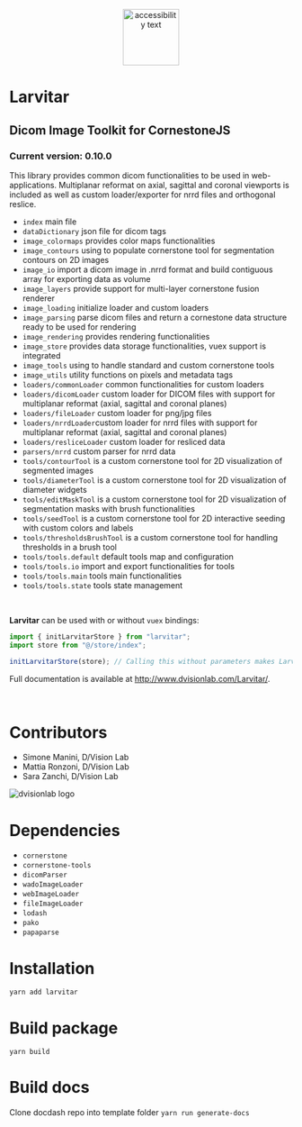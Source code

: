 <p align="center">
  <img src="https://assets.pokemon.com/assets/cms2/img/pokedex/full/246.png" width="100" title="hover text" alt="accessibility text">
</p>

# Larvitar

## Dicom Image Toolkit for CornestoneJS

### Current version: 0.10.0

This library provides common dicom functionalities to be used in web-applications. Multiplanar reformat on axial, sagittal and coronal viewports is included as well as custom loader/exporter for nrrd files and orthogonal reslice.

- `index` main file
- `dataDictionary` json file for dicom tags
- `image_colormaps` provides color maps functionalities
- `image_contours` using to populate cornerstone tool for segmentation contours on 2D images
- `image_io` import a dicom image in .nrrd format and build contiguous array for exporting data as volume
- `image_layers` provide support for multi-layer cornerstone fusion renderer
- `image_loading` initialize loader and custom loaders
- `image_parsing` parse dicom files and return a cornestone data structure ready to be used for rendering
- `image_rendering` provides rendering functionalities
- `image_store` provides data storage functionalities, vuex support is integrated
- `image_tools` using to handle standard and custom cornerstone tools
- `image_utils` utility functions on pixels and metadata tags
- `loaders/commonLoader` common functionalities for custom loaders
- `loaders/dicomLoader` custom loader for DICOM files with support for multiplanar reformat (axial, sagittal and coronal planes)
- `loaders/fileLoader` custom loader for png/jpg files
- `loaders/nrrdLoader`custom loader for nrrd files with support for multiplanar reformat (axial, sagittal and coronal planes)
- `loaders/resliceLoader` custom loader for resliced data
- `parsers/nrrd` custom parser for nrrd data
- `tools/contourTool` is a custom cornerstone tool for 2D visualization of segmented images
- `tools/diameterTool` is a custom cornerstone tool for 2D visualization of diameter widgets
- `tools/editMaskTool` is a custom cornerstone tool for 2D visualization of segmentation masks with brush functionalities
- `tools/seedTool` is a custom cornerstone tool for 2D interactive seeding with custom colors and labels
- `tools/thresholdsBrushTool` is a custom cornerstone tool for handling thresholds in a brush tool
- `tools/tools.default` default tools map and configuration
- `tools/tools.io` import and export functionalities for tools
- `tools/tools.main` tools main functionalities
- `tools/tools.state` tools state management

<br>

**Larvitar** can be used with or without `vuex` bindings:

```javascript
import { initLarvitarStore } from "larvitar";
import store from "@/store/index";

initLarvitarStore(store); // Calling this without parameters makes Larvitar use its internal store.
```

Full documentation is available at http://www.dvisionlab.com/Larvitar/.

<br>

# Contributors

- Simone Manini, D/Vision Lab
- Mattia Ronzoni, D/Vision Lab
- Sara Zanchi, D/Vision Lab

![dvisionlab logo](https://www.dvisionlab.com/images/logo_dv.png)

# Dependencies

- `cornerstone`
- `cornerstone-tools`
- `dicomParser`
- `wadoImageLoader`
- `webImageLoader`
- `fileImageLoader`
- `lodash`
- `pako`
- `papaparse`

# Installation

`yarn add larvitar`

# Build package

`yarn build`

# Build docs

Clone docdash repo into template folder
`yarn run generate-docs`
